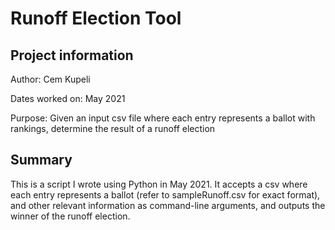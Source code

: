 # Runoff Election Tool

## Project information

Author: Cem Kupeli

Dates worked on: May 2021

Purpose: Given an input csv file where each entry represents a ballot with rankings, determine the result of a runoff election

## Summary

This is a script I wrote using Python in May 2021. It accepts a csv where each entry represents a ballot (refer to sampleRunoff.csv for exact format), and other relevant information as command-line arguments, and outputs the winner of the runoff election.
